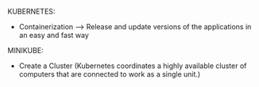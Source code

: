 KUBERNETES:

- Containerization --> Release and update versions of the applications in an easy and fast way

MINIKUBE:

- Create a Cluster (Kubernetes coordinates a highly available cluster of computers that are connected to work as a single unit.)